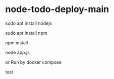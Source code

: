 # node-todo-deploy-main
sudo apt install nodejs

sudo apt install npm

npm install

node app.js

or Run by docker compose

test